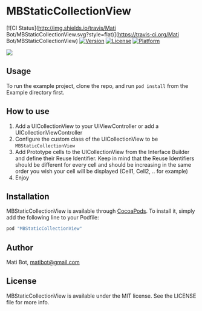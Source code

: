 # MBStaticCollectionView

[![CI Status](http://img.shields.io/travis/Mati Bot/MBStaticCollectionView.svg?style=flat)](https://travis-ci.org/Mati Bot/MBStaticCollectionView)
[![Version](https://img.shields.io/cocoapods/v/MBStaticCollectionView.svg?style=flat)](http://cocoapods.org/pods/MBStaticCollectionView)
[![License](https://img.shields.io/cocoapods/l/MBStaticCollectionView.svg?style=flat)](http://cocoapods.org/pods/MBStaticCollectionView)
[![Platform](https://img.shields.io/cocoapods/p/MBStaticCollectionView.svg?style=flat)](http://cocoapods.org/pods/MBStaticCollectionView)

![](https://raw.github.com/matibot/MBStaticCollectionView/master/Readme/MBStaticCollectionView.png)


## Usage

To run the example project, clone the repo, and run `pod install` from the Example directory first.

## How to use

1. Add a UICollectionView to your UIViewController or add a UICollectionViewController
2. Configure the custom class of the UICollectionView to be `MBStaticCollectionView`
3. Add Prototype cells to the UICollectionView from the Interface Builder and define their Reuse Identifier. Keep in mind that the Reuse Identifiers should be different for every cell and should be increasing in the same order you wish your cell will be displayed (Cell1, Cell2, .. for example)  
4. Enjoy

## Installation

MBStaticCollectionView is available through [CocoaPods](http://cocoapods.org). To install
it, simply add the following line to your Podfile:

```ruby
pod "MBStaticCollectionView"
```

## Author

Mati Bot, matibot@gmail.com

## License

MBStaticCollectionView is available under the MIT license. See the LICENSE file for more info.
